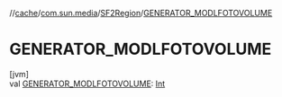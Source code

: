 //[cache](../../../index.md)/[com.sun.media](../index.md)/[SF2Region](index.md)/[GENERATOR_MODLFOTOVOLUME](-g-e-n-e-r-a-t-o-r_-m-o-d-l-f-o-t-o-v-o-l-u-m-e.md)

# GENERATOR_MODLFOTOVOLUME

[jvm]\
val [GENERATOR_MODLFOTOVOLUME](-g-e-n-e-r-a-t-o-r_-m-o-d-l-f-o-t-o-v-o-l-u-m-e.md): [Int](https://kotlinlang.org/api/latest/jvm/stdlib/kotlin/-int/index.html)

